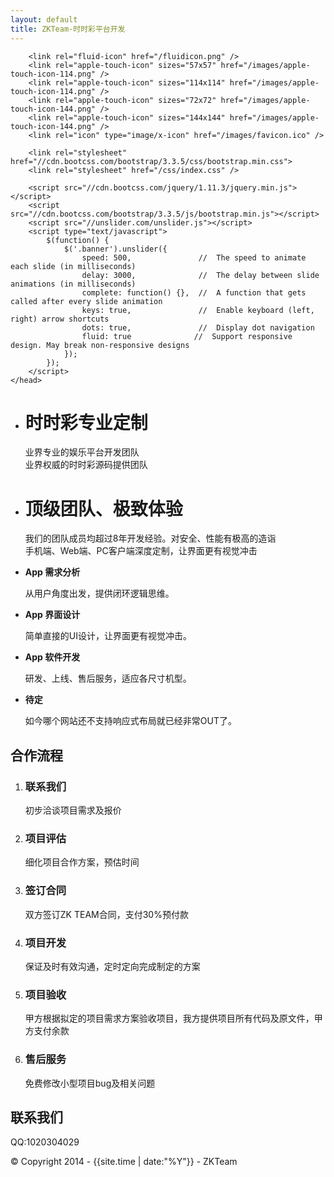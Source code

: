 ```yaml
---
layout: default
title: ZKTeam-时时彩平台开发
---
```

<html>
	<head>
	    <meta http-equiv="content-type" content="text/html; charset=utf-8" />
	    <meta name="viewport" content="width=device-width, initial-scale=1.0" />
	    <title>{{ page.title }}</title>
		
		<link rel="fluid-icon" href="/fluidicon.png" />
	    <link rel="apple-touch-icon" sizes="57x57" href="/images/apple-touch-icon-114.png" />
	    <link rel="apple-touch-icon" sizes="114x114" href="/images/apple-touch-icon-114.png" />
	    <link rel="apple-touch-icon" sizes="72x72" href="/images/apple-touch-icon-144.png" />
	    <link rel="apple-touch-icon" sizes="144x144" href="/images/apple-touch-icon-144.png" />
	    <link rel="icon" type="image/x-icon" href="/images/favicon.ico" />

	    <link rel="stylesheet" href="//cdn.bootcss.com/bootstrap/3.3.5/css/bootstrap.min.css">
	    <link rel="stylesheet" href="/css/index.css" />

	    <script src="//cdn.bootcss.com/jquery/1.11.3/jquery.min.js"></script>
	    <script src="//cdn.bootcss.com/bootstrap/3.3.5/js/bootstrap.min.js"></script>
	    <script src="//unslider.com/unslider.js"></script>
	    <script type="text/javascript">
	    	$(function() {
			    $('.banner').unslider({
					speed: 500,               //  The speed to animate each slide (in milliseconds)
					delay: 3000,              //  The delay between slide animations (in milliseconds)
					complete: function() {},  //  A function that gets called after every slide animation
					keys: true,               //  Enable keyboard (left, right) arrow shortcuts
					dots: true,               //  Display dot navigation
					fluid: true              //  Support responsive design. May break non-responsive designs
				});
			});
	    </script>
	</head>
<body>
		<div class="banner">
			<ul>
				<li style="background-image: url('../images/lunbo_bg1.png');">
					<div class="inner">
						<h1>时时彩专业定制</h1>
						<p>业界专业的娱乐平台开发团队<br />
						业界权威的时时彩源码提供团队<br />
						</p>
					</div>
				</li>
				<li style="background-image: url('../images/lunbo_bg2.png');">
					<div class="inner">
						<h1>顶级团队、极致体验</h1>
						<p>我们的团队成员均超过8年开发经验。对安全、性能有极高的造诣<br />
						手机端、Web端、PC客户端深度定制，让界面更有视觉冲击</p>
					</div>
				</li>
			</ul>
		</div>
		<div class="service">
			<ul class="wrap">
				<li class="service1">
					<b>App 需求分析</b>
					<p>从用户角度出发，提供闭环逻辑思维。</p>
				</li>
				<li class="service2">
					<b>App 界面设计</b>
					<p>简单直接的UI设计，让界面更有视觉冲击。</p>
				</li>
				<li class="service3">
					<b>App 软件开发</b>
					<p>研发、上线、售后服务，适应各尺寸机型。</p>
				</li>
				<li class="service4">
					<b>待定</b>
					<p>如今哪个网站还不支持响应式布局就已经非常OUT了。</p>
				</li>
			</ul>
		</div>
		<div class="cooperation wrap">
			<h2>合作流程</h2>
			<ol>
				<li>
					<div>
						<h3>联系我们</h3>
						<p>初步洽谈项目需求及报价</p>
					</div>
				</li>
				<li>
					<div>
						<h3>项目评估</h3>
						<p>细化项目合作方案，预估时间</p>
					</div>
				</li>
				<li>
					<div>
						<h3>签订合同</h3>
						<p>双方签订ZK TEAM合同，支付30%预付款</p>
					</div>
				</li>
				<li>
					<div>
						<h3>项目开发</h3>
						<p>保证及时有效沟通，定时定向完成制定的方案</p>
					</div>
				</li>
				<li>
					<div>
						<h3>项目验收</h3>
						<p>甲方根据拟定的项目需求方案验收项目，我方提供项目所有代码及原文件，甲方支付余款</p>
					</div>
				</li>
				<li>
					<div>
						<h3>售后服务</h3>
						<p>免费修改小型项目bug及相关问题</p>
					</div>
				</li>
			</ol>
		</div>
		<div class="contact">
			<div class="wrap">
				<h2>联系我们</h2>
				<p>QQ:1020304029</p>
			</div>
		</div>
		<div class="wrap footer">
			<p>&copy;&nbsp;Copyright 2014 - {{site.time | date:"%Y"}} - ZKTeam</p>
		</div>
</body>
</html>
